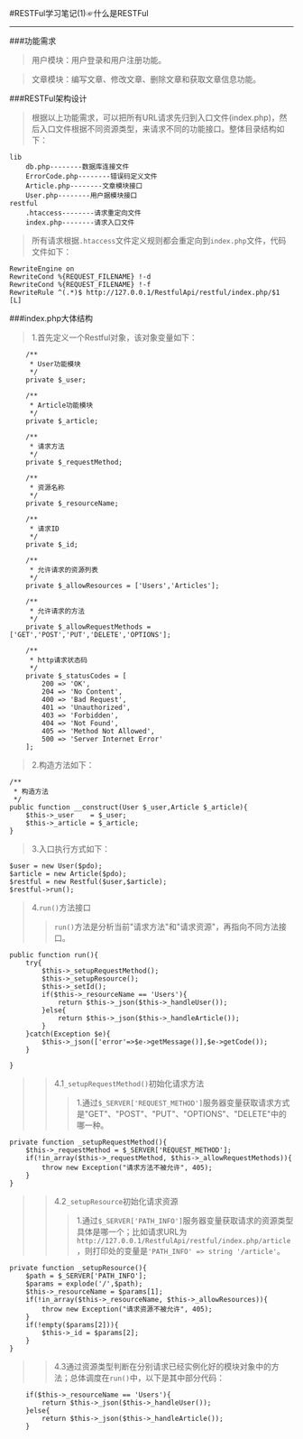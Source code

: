 #RESTFul学习笔记(1)☞什么是RESTFul
****

###功能需求
>用户模块：用户登录和用户注册功能。

>文章模块：编写文章、修改文章、删除文章和获取文章信息功能。

###RESTFul架构设计
>根据以上功能需求，可以把所有URL请求先归到入口文件(index.php)，然后入口文件根据不同资源类型，来请求不同的功能接口。整体目录结构如下：
>
	lib
		db.php--------数据库连接文件
		ErrorCode.php--------错误码定义文件
		Article.php--------文章模块接口
		User.php--------用户据模块接口
	restful
		.htaccess--------请求重定向文件
		index.php--------请求入口文件

>所有请求根据`.htaccess`文件定义规则都会重定向到`index.php`文件，代码文件如下：
>
	RewriteEngine on
	RewriteCond %{REQUEST_FILENAME} !-d
	RewriteCond %{REQUEST_FILENAME} !-f
	RewriteRule ^(.*)$ http://127.0.0.1/RestfulApi/restful/index.php/$1 [L]

###index.php大体结构
>1.首先定义一个Restful对象，该对象变量如下：

		/**
		 * User功能模块
		 */
		private $_user;
	
		/**
		 * Article功能模块
		 */
		private $_article;
	
		/**
		 * 请求方法
		 */
		private $_requestMethod;
	
		/**
		 * 资源名称
		 */
		private $_resourceName;
	
		/**
		 * 请求ID
		 */
		private $_id;
	
		/**
		 * 允许请求的资源列表
		 */
		private $_allowResources = ['Users','Articles'];
	
		/**
		 * 允许请求的方法
		 */
		private $_allowRequestMethods = ['GET','POST','PUT','DELETE','OPTIONS'];
	
		/**
		 * http请求状态码
		 */
		private $_statusCodes = [
			200 => 'OK',
			204 => 'No Content',
			400 => 'Bad Request',
			401 => 'Unauthorized',
			403 => 'Forbidden',
			404 => 'Not Found',
			405 => 'Method Not Allowed',
			500 => 'Server Internet Error'
	 	];

>2.构造方法如下：

	/**
	 * 构造方法
	 */
	public function __construct(User $_user,Article $_article){
		$this->_user 	= $_user;
		$this->_article = $_article;
	}

>3.入口执行方式如下：

	$user = new User($pdo);
	$article = new Article($pdo);
	$restful = new Restful($user,$article);
	$restful->run();

>4.`run()`方法接口
>>`run()`方法是分析当前"请求方法"和"请求资源"，再指向不同方法接口。

	public function run(){
		try{
			$this->_setupRequestMethod();
			$this->_setupResource();
			$this->_setId();
			if($this->_resourceName == 'Users'){
				return $this->_json($this->_handleUser());
			}else{
				return $this->_json($this->_handleArticle());
			}
		}catch(Exception $e){
			$this->_json(['error'=>$e->getMessage()],$e->getCode());
		}

	}

>>4.1`_setupRequestMethod()`初始化请求方法
>>>1.通过`$_SERVER['REQUEST_METHOD']`服务器变量获取请求方式是"GET"、"POST"、"PUT"、"OPTIONS"、"DELETE"中的哪一种。

	private function _setupRequestMethod(){
		$this->_requestMethod = $_SERVER['REQUEST_METHOD'];
		if(!in_array($this->_requestMethod, $this->_allowRequestMethods)){
			throw new Exception("请求方法不被允许", 405);
		}
	}

>>4.2`_setupResource`初始化请求资源
>>>1.通过`$_SERVER['PATH_INFO']`服务器变量获取请求的资源类型具体是哪一个；比如请求URL为`http://127.0.0.1/RestfulApi/restful/index.php/article`，则打印处的变量是`'PATH_INFO' => string '/article'`。

	private function _setupResource(){
		$path = $_SERVER['PATH_INFO'];
		$params = explode('/',$path);
		$this->_resourceName = $params[1];
		if(!in_array($this->_resourceName, $this->_allowResources)){
			throw new Exception("请求资源不被允许", 405);
		}
		if(!empty($params[2])){
			$this->_id = $params[2];
		}
	}

>>4.3通过资源类型判断在分别请求已经实例化好的模块对象中的方法；总体调度在`run()`中，以下是其中部分代码：

		if($this->_resourceName == 'Users'){
			return $this->_json($this->_handleUser());
		}else{
			return $this->_json($this->_handleArticle());
		}